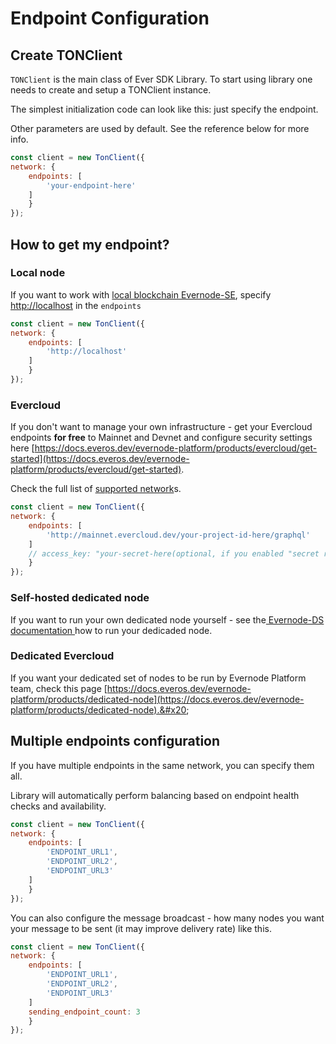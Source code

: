 # Endpoint Configuration

## Create TONClient

`TONClient` is the main class of Ever SDK Library. To start using library one needs to create and setup a TONClient instance.

The simplest initialization code can look like this: just specify the endpoint.

Other parameters are used by default. See the reference below for more info.&#x20;

```javascript
const client = new TonClient({
network: { 
    endpoints: [
        'your-endpoint-here'
    ] 
    } 
});
```

## How to get my endpoint?

### Local node&#x20;

If you want to work with [local blockchain Evernode-SE](https://github.com/tonlabs/evernode-se), specify [http://localhost](http://localhost) in the `endpoints`

```javascript
const client = new TonClient({
network: { 
    endpoints: [
        'http://localhost'
    ] 
    } 
});
```

### Evercloud

If you don't want to manage your own infrastructure -  get your Evercloud endpoints **for free** to Mainnet and Devnet and configure security settings here [https://docs.everos.dev/evernode-platform/products/evercloud/get-started](https://docs.everos.dev/evernode-platform/products/evercloud/get-started).

Check the full list of [supported network](../../reference/ever-os-api/networks.md)s.&#x20;

```javascript
const client = new TonClient({
network: { 
    endpoints: [
        'http://mainnet.evercloud.dev/your-project-id-here/graphql'
    ] 
    // access_key: "your-secret-here(optional, if you enabled "secret required" in your project)"
    } 
});
```

### Self-hosted dedicated node

If you want to run your own dedicated node yourself - see the[ Evernode-DS documentation ](https://docs.everos.dev/evernode-platform/products/dapp-server-ds)how to run your dedicaded node.

### Dedicated Evercloud

If you want your dedicated set of nodes to be run by Evernode Platform team, check this page [https://docs.everos.dev/evernode-platform/products/dedicated-node](https://docs.everos.dev/evernode-platform/products/dedicated-node).&#x20;

## Multiple endpoints configuration

If you have multiple endpoints in the same network, you can specify them all.

Library will automatically perform balancing based on endpoint health checks and availability.

```javascript
const client = new TonClient({
network: { 
    endpoints: [
        'ENDPOINT_URL1', 
        'ENDPOINT_URL2', 
        'ENDPOINT_URL3'
    ] 
    } 
});
```

You can also configure the message broadcast - how many nodes you want your message to be sent (it may improve delivery rate) like this.&#x20;

```javascript
const client = new TonClient({
network: { 
    endpoints: [
        'ENDPOINT_URL1', 
        'ENDPOINT_URL2', 
        'ENDPOINT_URL3'
    ] 
    sending_endpoint_count: 3
    } 
});
```
